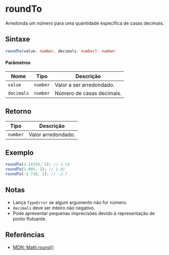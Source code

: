 # roundTo

Arredonda um número para uma quantidade específica de casas decimais.

## Sintaxe
```typescript
roundTo(value: number, decimals: number): number
```

#### Parâmetros

| Nome       | Tipo      | Descrição                  |
|------------|-----------|----------------------------|
| `value`    | `number`  | Valor a ser arredondado.   |
| `decimals` | `number`  | Número de casas decimais.  |

## Retorno

| Tipo      | Descrição            |
|-----------|----------------------|
| `number`  | Valor arredondado.   | para o número especificado de casas decimais.

## Exemplo
```typescript
roundTo(3.14159, 2); // 3.14
roundTo(1.005, 2); // 1.01
roundTo(-2.718, 1); // -2.7
```

## Notas
- Lança `TypeError` se algum argumento não for número.
- `decimals` deve ser inteiro não negativo.
- Pode apresentar pequenas imprecisões devido à representação de ponto flutuante.

## Referências
- [MDN: Math.round()](https://developer.mozilla.org/pt-BR/docs/Web/JavaScript/Reference/Global_Objects/Math/round)